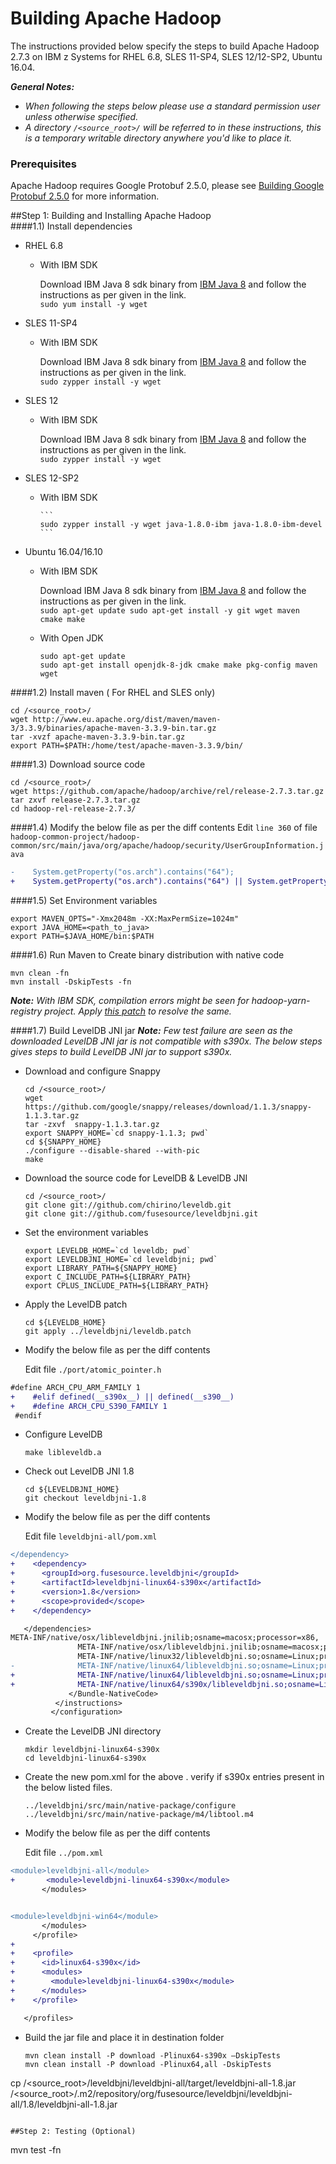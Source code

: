 # Building Apache Hadoop

The instructions provided below specify the steps to build Apache Hadoop 2.7.3 on IBM z Systems for RHEL 6.8, SLES 11-SP4, SLES 12/12-SP2, Ubuntu 16.04.

_**General Notes:**_   
* _When following the steps below please use a standard permission user unless otherwise specified._
* _A directory `/<source_root>/` will be referred to in these instructions, this is a temporary writable directory anywhere you'd like to place it._

### Prerequisites 
 
Apache Hadoop requires Google Protobuf 2.5.0, please see [Building Google Protobuf 2.5.0](https://github.com/linux-on-ibm-z/docs/wiki/Building-Google-Protobuf-2.5.0) for more information.

##Step 1: Building and Installing Apache Hadoop  
####1.1) Install dependencies
  * RHEL 6.8
  
    * With IBM SDK   

	   Download IBM Java 8 sdk binary from [IBM Java 8](http://www.ibm.com/developerworks/java/jdk/linux/download.html) and follow the instructions as per given in the link.  
          ```
          sudo yum install -y wget
          ```
			
  * SLES 11-SP4
	
	*  With IBM SDK   

	   Download IBM Java 8 sdk binary from [IBM Java 8](http://www.ibm.com/developerworks/java/jdk/linux/download.html) and follow the instructions as per given in the link.  
           ```
           sudo zypper install -y wget
           ```
			
  * SLES 12
	
	*  With IBM SDK   

	   Download IBM Java 8 sdk binary from [IBM Java 8](http://www.ibm.com/developerworks/java/jdk/linux/download.html) and follow the instructions as per given in the link.  
           ```
           sudo zypper install -y wget
           ```
		
  * SLES 12-SP2
	
	*  With IBM SDK   
	     
           ```
           sudo zypper install -y wget java-1.8.0-ibm java-1.8.0-ibm-devel
           ```
		
* Ubuntu 16.04/16.10
	
	*  With IBM SDK   

	   Download IBM Java 8 sdk binary from [IBM Java 8](http://www.ibm.com/developerworks/java/jdk/linux/download.html) and follow the instructions as per given in the link.  
           ```
           sudo apt-get update
	   sudo apt-get install -y git wget maven cmake make
           ```

	*  With Open JDK
		
	   ```
	   sudo apt-get update
	   sudo apt-get install openjdk-8-jdk cmake make pkg-config maven wget
	   ```

####1.2) Install maven ( For RHEL and SLES only)

  ```
  cd /<source_root>/
  wget http://www.eu.apache.org/dist/maven/maven-3/3.3.9/binaries/apache-maven-3.3.9-bin.tar.gz
  tar -xvzf apache-maven-3.3.9-bin.tar.gz
  export PATH=$PATH:/home/test/apache-maven-3.3.9/bin/
  ```
		
####1.3) Download source code

  ```
  cd /<source_root>/
  wget https://github.com/apache/hadoop/archive/rel/release-2.7.3.tar.gz
  tar zxvf release-2.7.3.tar.gz
  cd hadoop-rel-release-2.7.3/
  ```

####1.4) Modify the below file as per the diff contents
  Edit `line 360` of file `hadoop-common-project/hadoop-common/src/main/java/org/apache/hadoop/security/UserGroupInformation.java` 

```diff
-    System.getProperty("os.arch").contains("64");
+    System.getProperty("os.arch").contains("64") || System.getProperty("os.arch").contains("s390x");
``` 

####1.5) Set Environment variables
    
  ```
  export MAVEN_OPTS="-Xmx2048m -XX:MaxPermSize=1024m"
  export JAVA_HOME=<path_to_java>
  export PATH=$JAVA_HOME/bin:$PATH 
  ```
  
####1.6) Run Maven to Create binary distribution with native code
    
  ```
  mvn clean -fn
  mvn install -DskipTests -fn
  ```
  _**Note:**  With IBM SDK, compilation errors might be seen for hadoop-yarn-registry project. Apply [this patch](https://issues.apache.org/jira/secure/attachment/12708708/HADOOP-11783-1.patch) to resolve the same._
    
####1.7) Build LevelDB JNI jar
_**Note:** Few test failure are seen as the downloaded LevelDB JNI jar is not compatible with s390x.
               The below steps gives steps to build LevelDB JNI jar to support s390x._

  * Download and configure Snappy
      
    ```
    cd /<source_root>/
    wget https://github.com/google/snappy/releases/download/1.1.3/snappy-1.1.3.tar.gz
    tar -zxvf  snappy-1.1.3.tar.gz
    export SNAPPY_HOME=`cd snappy-1.1.3; pwd`
    cd ${SNAPPY_HOME}
    ./configure --disable-shared --with-pic
    make
    ```

  * Download the source code for LevelDB & LevelDB JNI

    ```
    cd /<source_root>/
    git clone git://github.com/chirino/leveldb.git
    git clone git://github.com/fusesource/leveldbjni.git
    ```

  * Set the environment variables

    ```
    export LEVELDB_HOME=`cd leveldb; pwd`
    export LEVELDBJNI_HOME=`cd leveldbjni; pwd`
    export LIBRARY_PATH=${SNAPPY_HOME}
    export C_INCLUDE_PATH=${LIBRARY_PATH}
    export CPLUS_INCLUDE_PATH=${LIBRARY_PATH}
    ```            

  * Apply the LevelDB patch

    ```
    cd ${LEVELDB_HOME}
    git apply ../leveldbjni/leveldb.patch
    ```

*  Modify the below file as per the diff contents
   
   Edit file `./port/atomic_pointer.h`

```diff
#define ARCH_CPU_ARM_FAMILY 1
+    #elif defined(__s390x__) || defined(__s390__)
+    #define ARCH_CPU_S390_FAMILY 1
 #endif
``` 

  * Configure LevelDB

    ```
    make libleveldb.a
    ```

* Check out LevelDB JNI 1.8

   ```
   cd ${LEVELDBJNI_HOME}
   git checkout leveldbjni-1.8
   ```

* Modify the below file as per the diff contents

   Edit file `leveldbjni-all/pom.xml`

```diff
</dependency>
+    <dependency>
+      <groupId>org.fusesource.leveldbjni</groupId>
+      <artifactId>leveldbjni-linux64-s390x</artifactId>
+      <version>1.8</version>
+      <scope>provided</scope>
+    </dependency>

   </dependencies>
META-INF/native/osx/libleveldbjni.jnilib;osname=macosx;processor=x86,
               META-INF/native/osx/libleveldbjni.jnilib;osname=macosx;processor=x86-64,
               META-INF/native/linux32/libleveldbjni.so;osname=Linux;processor=x86,
-              META-INF/native/linux64/libleveldbjni.so;osname=Linux;processor=x86-64
+              META-INF/native/linux64/libleveldbjni.so;osname=Linux;processor=x86-64,
+              META-INF/native/linux64/s390x/libleveldbjni.so;osname=Linux;processor=s390x
             </Bundle-NativeCode>
          </instructions>
         </configuration>
```

  * Create the LevelDB JNI directory

    ```
    mkdir leveldbjni-linux64-s390x
    cd leveldbjni-linux64-s390x
    ```

  * Create the new pom.xml for the above . verify if s390x entries present in the below listed files.

    `../leveldbjni/src/main/native-package/configure`
    `../leveldbjni/src/main/native-package/m4/libtool.m4`

*  Modify the below file as per the diff contents
   
   Edit file `../pom.xml`

```diff
<module>leveldbjni-all</module>
+       <module>leveldbjni-linux64-s390x</module>
       </modules>


<module>leveldbjni-win64</module>
       </modules>
     </profile>
+
+    <profile>
+      <id>linux64-s390x</id>
+      <modules>
+        <module>leveldbjni-linux64-s390x</module>
+      </modules>
+    </profile>

   </profiles>
```

 * Build the jar file and place it in destination folder

   ```
   mvn clean install -P download -Plinux64-s390x –DskipTests
   mvn clean install -P download -Plinux64,all -DskipTests
cp /<source_root>/leveldbjni/leveldbjni-all/target/leveldbjni-all-1.8.jar /<source_root>/.m2/repository/org/fusesource/leveldbjni/leveldbjni-all/1.8/leveldbjni-all-1.8.jar
   ```

##Step 2: Testing (Optional)  

  ```
  mvn test -fn
  ```
